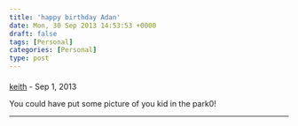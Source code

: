 ```yaml
---
title: 'happy birthday Adan'
date: Mon, 30 Sep 2013 14:53:53 +0000
draft: false
tags: [Personal]
categories: [Personal]
type: post
---
```



#### 
[keith](http://www.keithjordan.sharesolavei.com "kj14@hotmail.com") - <time datetime="2013-09-30 21:21:00">Sep 1, 2013</time>

You could have put some picture of you kid in the park0!
<hr />
